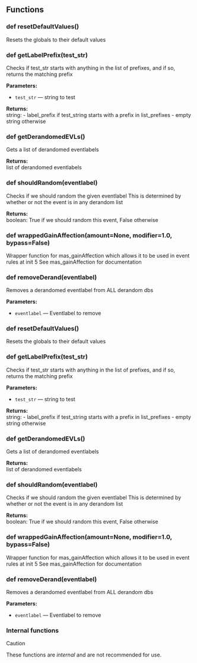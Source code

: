 ## Functions

### def resetDefaultValues()

Resets the globals to their default values

### def getLabelPrefix(test_str)

Checks if test_str starts with anything in the list of prefixes, and if so, returns the matching prefix

**Parameters:**
- `test_str` &mdash; string to test


**Returns:**<br>
string: - label_prefix if test_string starts with a prefix in list_prefixes - empty string otherwise

### def getDerandomedEVLs()

Gets a list of derandomed eventlabels

**Returns:**<br>
list of derandomed eventlabels

### def shouldRandom(eventlabel)

Checks if we should random the given eventlabel This is determined by whether or not the event is in any derandom list

**Returns:**<br>
boolean: True if we should random this event, False otherwise

### def wrappedGainAffection(amount=None, modifier=1.0, bypass=False)

Wrapper function for mas_gainAffection which allows it to be used in event rules at init 5  See mas_gainAffection for documentation

### def removeDerand(eventlabel)

Removes a derandomed eventlabel from ALL derandom dbs

**Parameters:**
- `eventlabel` &mdash; Eventlabel to remove


### def resetDefaultValues()

Resets the globals to their default values

### def getLabelPrefix(test_str)

Checks if test_str starts with anything in the list of prefixes, and if so, returns the matching prefix

**Parameters:**
- `test_str` &mdash; string to test


**Returns:**<br>
string: - label_prefix if test_string starts with a prefix in list_prefixes - empty string otherwise

### def getDerandomedEVLs()

Gets a list of derandomed eventlabels

**Returns:**<br>
list of derandomed eventlabels

### def shouldRandom(eventlabel)

Checks if we should random the given eventlabel This is determined by whether or not the event is in any derandom list

**Returns:**<br>
boolean: True if we should random this event, False otherwise

### def wrappedGainAffection(amount=None, modifier=1.0, bypass=False)

Wrapper function for mas_gainAffection which allows it to be used in event rules at init 5  See mas_gainAffection for documentation

### def removeDerand(eventlabel)

Removes a derandomed eventlabel from ALL derandom dbs

**Parameters:**
- `eventlabel` &mdash; Eventlabel to remove


### Internal functions

> [!CAUTION]
> These functions are *internal* and are not recommended for use.

